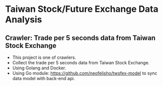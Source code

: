 # Taiwan Stock/Future Exchange Data Analysis

## Crawler: Trade per 5 seconds data from Taiwan Stock Exchange
- This project is one of crawlers.
- Collect the trade per 5 seconds data from Taiwan Stock Exchange.
- Using Golang and Docker.
- Using Go module: https://github.com/neofelisho/twsfex-model to sync data model with back-end api.
